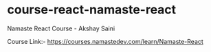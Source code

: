 # course-react-namaste-react
Namaste React Course - Akshay Saini

Course Link:- https://courses.namastedev.com/learn/Namaste-React
